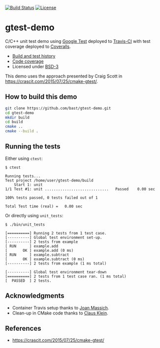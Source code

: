 [![Build Status](https://dev.azure.com/azuredemoci/democi/_apis/build/status/napetrov.gtest-demo?branchName=master)](https://dev.azure.com/azuredemoci/democi/_build/latest?definitionId=1&branchName=master)
[![License](https://img.shields.io/badge/license-%20BSD--3-blue.svg)](../master/LICENSE)


# gtest-demo

C/C++ unit test demo using [Google Test](https://code.google.com/p/googletest) deployed to
[Travis-CI](https://travis-ci.org/bast/gtest-demo/builds) with test coverage
deployed to [Coveralls](https://coveralls.io/r/bast/gtest-demo).

- [Build and test history](https://travis-ci.org/bast/gtest-demo/builds)
- [Code coverage](https://coveralls.io/r/bast/gtest-demo)
- Licensed under [BSD-3](../master/LICENSE)

This demo uses the approach presented by Craig Scott in https://crascit.com/2015/07/25/cmake-gtest/.


## How to build this demo

```bash
git clone https://github.com/bast/gtest-demo.git
cd gtest-demo
mkdir build
cd build
cmake ..
cmake --build .
```


## Running the tests

Either using `ctest`:
```
$ ctest

Running tests...
Test project /home/user/gtest-demo/build
    Start 1: unit
1/1 Test #1: unit .............................   Passed    0.00 sec

100% tests passed, 0 tests failed out of 1

Total Test time (real) =   0.00 sec
```

Or directly using `unit_tests`:
```
$ ./bin/unit_tests

[==========] Running 2 tests from 1 test case.
[----------] Global test environment set-up.
[----------] 2 tests from example
[ RUN      ] example.add
[       OK ] example.add (0 ms)
[ RUN      ] example.subtract
[       OK ] example.subtract (0 ms)
[----------] 2 tests from example (1 ms total)

[----------] Global test environment tear-down
[==========] 2 tests from 1 test case ran. (1 ms total)
[  PASSED  ] 2 tests.

```


## Acknowledgments

- Container Travis setup thanks to [Joan Massich](https://github.com/massich).
- Clean-up in CMake code thanks to [Claus Klein](https://github.com/ClausKlein).


## References

- https://crascit.com/2015/07/25/cmake-gtest/
